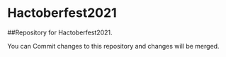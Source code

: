 # Hactoberfest2021
##Repository for Hactoberfest2021.

You can Commit changes to this repository and changes will be merged.
